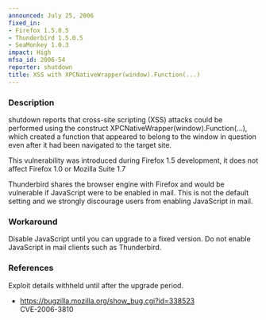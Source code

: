 ```yaml
---
announced: July 25, 2006
fixed_in:
- Firefox 1.5.0.5
- Thunderbird 1.5.0.5
- SeaMonkey 1.0.3
impact: High
mfsa_id: 2006-54
reporter: shutdown
title: XSS with XPCNativeWrapper(window).Function(...)
---
```


<h3>Description</h3>

<p>shutdown reports that cross-site scripting (XSS) attacks could be
performed using the construct XPCNativeWrapper(window).Function(...),
which created a function that appeared to belong to the window in
question even after it had been navigated to the target site.</p>

<p>This vulnerability was introduced during Firefox 1.5 development, it does
not affect Firefox 1.0 or Mozilla Suite 1.7</p>

<p class="note">Thunderbird shares the browser engine with Firefox
and would be vulnerable if JavaScript were to be enabled in mail. This is not
the default setting and we strongly discourage users from enabling
JavaScript in mail.</p>

<h3>Workaround</h3>

<p>Disable JavaScript until you can upgrade to a fixed version. Do not enable
JavaScript in mail clients such as Thunderbird.</p>

<h3>References</h3>

<p>Exploit details withheld until after the upgrade period.</p>

<ul>
<li><a href="https://bugzilla.mozilla.org/show_bug.cgi?id=338523">
https://bugzilla.mozilla.org/show_bug.cgi?id=338523</a><br/>
CVE-2006-3810</li>
</ul>




